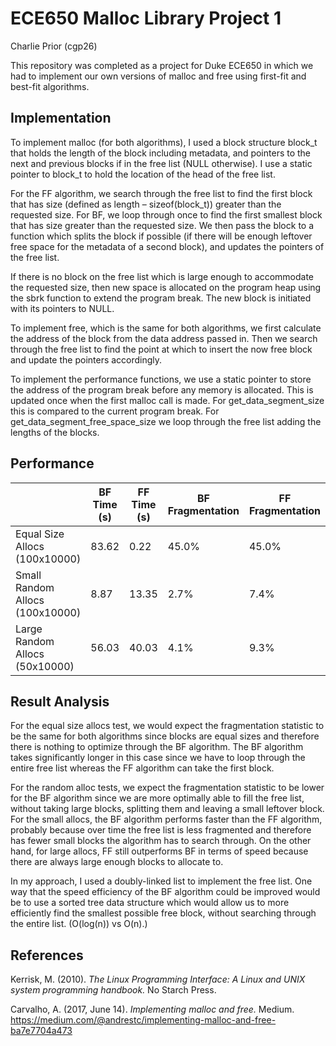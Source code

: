 # ECE650 Malloc Library Project 1
Charlie Prior (cgp26)

This repository was completed as a project for Duke ECE650 in which we had to implement our own versions of malloc and free using first-fit and best-fit algorithms.

## Implementation
To implement malloc (for both algorithms), I used a block structure block_t that holds the length of the block including metadata, and pointers to the next and previous blocks if in the free list (NULL otherwise). I use a static pointer to block_t to hold the location of the head of the free list.

For the FF algorithm, we search through the free list to find the first block that has size (defined as length – sizeof(block_t)) greater than the requested size. For BF, we loop through once to find the first smallest block that has size greater than the requested size. We then pass the block to a function which splits the block if possible (if there will be enough leftover free space for the metadata of a second block), and updates the pointers of the free list.

If there is no block on the free list which is large enough to accommodate the requested size, then new space is allocated on the program heap using the sbrk function to extend the program break. The new block is initiated with its pointers to NULL.

To implement free, which is the same for both algorithms, we first calculate the address of the block from the data address passed in. Then we search through the free list to find the point at which to insert the now free block and update the pointers accordingly.

To implement the performance functions, we use a static pointer to store the address of the program break before any memory is allocated. This is updated once when the first malloc call is made. For get_data_segment_size this is compared to the current program break. For get_data_segment_free_space_size we loop through the free list adding the lengths of the blocks.

## Performance
|                                          |     BF Time (s)    |     FF Time (s)    |     BF Fragmentation    |     FF Fragmentation    |
|------------------------------------------|--------------------|--------------------|-------------------------|-------------------------|
|     Equal Size Allocs   (100x10000)      |     83.62          |     0.22           |     45.0%               |     45.0%               |
|     Small Random Allocs   (100x10000)    |     8.87           |     13.35          |     2.7%                |     7.4%                |
|     Large Random Allocs   (50x10000)     |     56.03          |     40.03          |     4.1%                |     9.3%                |

## Result Analysis
For the equal size allocs test, we would expect the fragmentation statistic to be the same for both algorithms since blocks are equal sizes and therefore there is nothing to optimize through the BF algorithm. The BF algorithm takes significantly longer in this case since we have to loop through the entire free list whereas the FF algorithm can take the first block.

For the random alloc tests, we expect the fragmentation statistic to be lower for the BF algorithm since we are more optimally able to fill the free list, without taking large blocks, splitting them and leaving a small leftover block. For the small allocs, the BF algorithm performs faster than the FF algorithm, probably because over time the free list is less fragmented and therefore has fewer small blocks the algorithm has to search through. On the other hand, for large allocs, FF still outperforms BF in terms of speed because there are always large enough blocks to allocate to.

In my approach, I used a doubly-linked list to implement the free list. One way that the speed efficiency of the BF algorithm could be improved would be to use a sorted tree data structure which would allow us to more efficiently find the smallest possible free block, without searching through the entire list. (O(log(n)) vs O(n).)

## References
Kerrisk, M. (2010). *The Linux Programming Interface: A Linux and UNIX system programming handbook.* No Starch Press.

Carvalho, A. (2017, June 14). *Implementing malloc and free.* Medium. https://medium.com/@andrestc/implementing-malloc-and-free-ba7e7704a473
